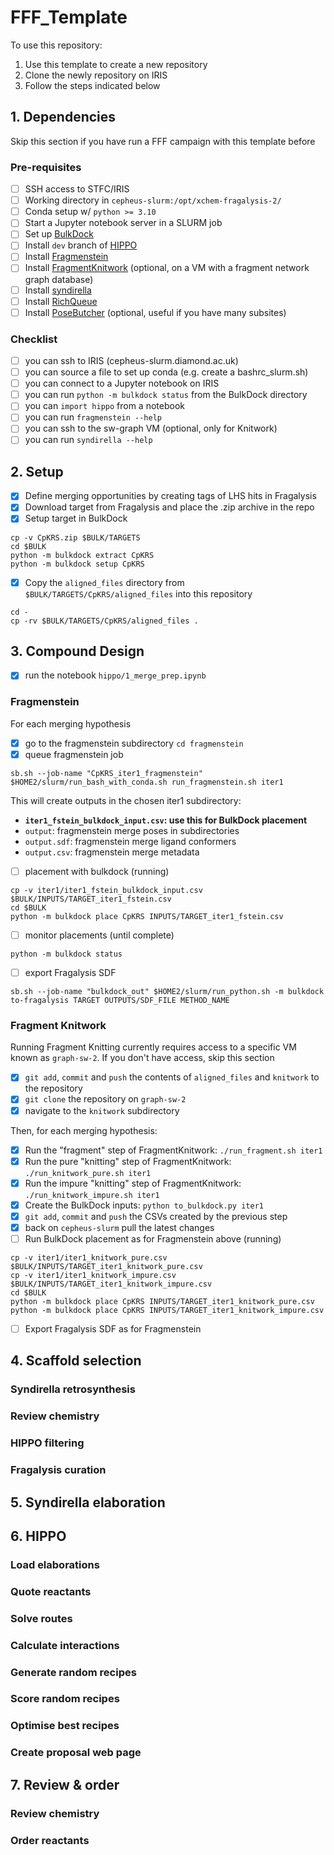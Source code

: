 # FFF_Template

To use this repository:

1. Use this template to create a new repository
1. Clone the newly repository on IRIS
1. Follow the steps indicated below

## 1. Dependencies

Skip this section if you have run a FFF campaign with this template before

### Pre-requisites

- [ ] SSH access to STFC/IRIS
- [ ] Working directory in `cepheus-slurm:/opt/xchem-fragalysis-2/`
- [ ] Conda setup w/ `python >= 3.10`
- [ ] Start a Jupyter notebook server in a SLURM job
- [ ] Set up [BulkDock](https://github.com/mwinokan/BulkDock)
- [ ] Install `dev` branch of [HIPPO](https://github.com/mwinokan/HIPPO)
- [ ] Install [Fragmenstein](https://github.com/matteoferla/Fragmenstein)
- [ ] Install [FragmentKnitwork](https://github.com/xchem/FragmentKnitwork) (optional, on a VM with a fragment network graph database)
- [ ] Install [syndirella](https://github.com/kate-fie/syndirella)
- [ ] Install [RichQueue](https://github.com/mwinokan/RichQueue)
- [ ] Install [PoseButcher](https://github.com/mwinokan/PoseButcher) (optional, useful if you have many subsites)

### Checklist

- [ ] you can ssh to IRIS (cepheus-slurm.diamond.ac.uk)
- [ ] you can source a file to set up conda (e.g. create a bashrc_slurm.sh)
- [ ] you can connect to a Jupyter notebook on IRIS
- [ ] you can run `python -m bulkdock status` from the BulkDock directory
- [ ] you can `import hippo` from a notebook
- [ ] you can run `fragmenstein --help`
- [ ] you can ssh to the sw-graph VM (optional, only for Knitwork)
- [ ] you can run `syndirella --help`

## 2. Setup

- [x] Define merging opportunities by creating tags of LHS hits in Fragalysis
- [x] Download target from Fragalysis and place the .zip archive in the repo
- [x] Setup target in BulkDock 

```
cp -v CpKRS.zip $BULK/TARGETS
cd $BULK
python -m bulkdock extract CpKRS
python -m bulkdock setup CpKRS
```

- [x] Copy the `aligned_files` directory from `$BULK/TARGETS/CpKRS/aligned_files` into this repository

```
cd - 
cp -rv $BULK/TARGETS/CpKRS/aligned_files .
```

## 3. Compound Design

- [x] run the notebook `hippo/1_merge_prep.ipynb`

### Fragmenstein

For each merging hypothesis

- [x] go to the fragmenstein subdirectory `cd fragmenstein`
- [x] queue fragmenstein job 

```sb.sh --job-name "CpKRS_iter1_fragmenstein" $HOME2/slurm/run_bash_with_conda.sh run_fragmenstein.sh iter1```

This will create outputs in the chosen iter1 subdirectory:

- **`iter1_fstein_bulkdock_input.csv`: use this for BulkDock placement**
- `output`: fragmenstein merge poses in subdirectories
- `output.sdf`: fragmenstein merge ligand conformers
- `output.csv`: fragmenstein merge metadata

- [ ] placement with bulkdock (running)

```
cp -v iter1/iter1_fstein_bulkdock_input.csv $BULK/INPUTS/TARGET_iter1_fstein.csv
cd $BULK
python -m bulkdock place CpKRS INPUTS/TARGET_iter1_fstein.csv
```

- [ ] monitor placements (until complete)

```
python -m bulkdock status
```

- [ ] export Fragalysis SDF

```
sb.sh --job-name "bulkdock_out" $HOME2/slurm/run_python.sh -m bulkdock to-fragalysis TARGET OUTPUTS/SDF_FILE METHOD_NAME
```

### Fragment Knitwork

Running Fragment Knitting currently requires access to a specific VM known as `graph-sw-2`. If you don't have access, skip this section

- [x] `git add`, `commit` and `push` the contents of `aligned_files` and `knitwork` to the repository
- [x] `git clone` the repository on `graph-sw-2`
- [x] navigate to the `knitwork` subdirectory

Then, for each merging hypothesis:

- [x] Run the "fragment" step of FragmentKnitwork: `./run_fragment.sh iter1`
- [x] Run the pure "knitting" step of FragmentKnitwork: `./run_knitwork_pure.sh iter1`
- [x] Run the impure "knitting" step of FragmentKnitwork: `./run_knitwork_impure.sh iter1`
- [x] Create the BulkDock inputs: `python to_bulkdock.py iter1`
- [x] `git add`, `commit` and `push` the CSVs created by the previous step
- [x] back on `cepheus-slurm` pull the latest changes
- [ ] Run BulkDock placement as for Fragmenstein above (running)

```
cp -v iter1/iter1_knitwork_pure.csv $BULK/INPUTS/TARGET_iter1_knitwork_pure.csv
cp -v iter1/iter1_knitwork_impure.csv $BULK/INPUTS/TARGET_iter1_knitwork_impure.csv
cd $BULK
python -m bulkdock place CpKRS INPUTS/TARGET_iter1_knitwork_pure.csv
python -m bulkdock place CpKRS INPUTS/TARGET_iter1_knitwork_impure.csv
```

- [ ] Export Fragalysis SDF as for Fragmenstein

## 4. Scaffold selection

### Syndirella retrosynthesis
### Review chemistry
### HIPPO filtering
### Fragalysis curation

## 5. Syndirella elaboration

## 6. HIPPO

### Load elaborations
### Quote reactants
### Solve routes
### Calculate interactions
### Generate random recipes
### Score random recipes
### Optimise best recipes
### Create proposal web page

## 7. Review & order

### Review chemistry
### Order reactants
